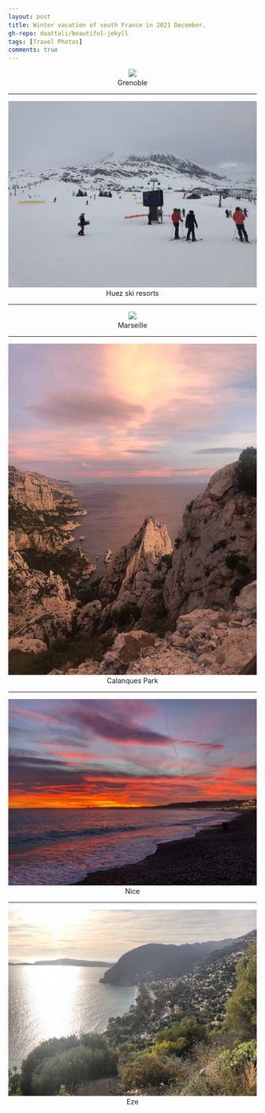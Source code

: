 ```yaml
---
layout: post
title: Winter vacation of south France in 2021 December.  
gh-repo: daattali/beautiful-jekyll
tags: [Travel Photos]
comments: true
---
```

<div align=center>
<img src="/assets/img/south_france/Grenoble.jpg"  />
</div>
<center>Grenoble</center>

____

<div align=center>
<img src="/assets/img/south_france/Huez.jpg"  />
</div>
<center>Huez ski resorts</center>

____

<div align=center>
<img src="/assets/img/south_france/marsaille.jpg"  />
</div>
<center>Marseille</center>

____

<div align=center>
<img src="/assets/img/south_france/calang.jpg"  />
</div>
<center>Calanques Park</center>

____

<div align=center>
<img src="/assets/img/south_france/nice.jpg"  />
</div>
<center>Nice</center>

____

<div align=center>
<img src="/assets/img/south_france/Eze.jpg"  />
</div>
<center>Eze</center>




